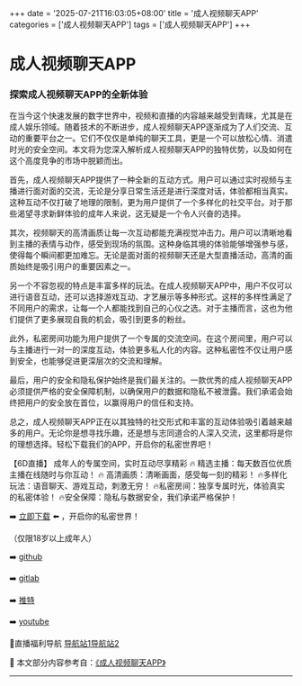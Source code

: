 +++
date = '2025-07-21T16:03:05+08:00'
title = '成人视频聊天APP'
categories = ['成人视频聊天APP']
tags = ['成人视频聊天APP']
+++

# 成人视频聊天APP

### 探索成人视频聊天APP的全新体验

在当今这个快速发展的数字世界中，视频和直播的内容越来越受到青睐，尤其是在成人娱乐领域。随着技术的不断进步，成人视频聊天APP逐渐成为了人们交流、互动的重要平台之一。它们不仅仅是单纯的聊天工具，更是一个可以放松心情、消遣时光的安全空间。本文将为您深入解析成人视频聊天APP的独特优势，以及如何在这个高度竞争的市场中脱颖而出。

首先，成人视频聊天APP提供了一种全新的互动方式。用户可以通过实时视频与主播进行面对面的交流，无论是分享日常生活还是进行深度对话，体验都相当真实。这种互动不仅打破了地理的限制，更为用户提供了一个多样化的社交平台。对于那些渴望寻求新鲜体验的成年人来说，这无疑是一个令人兴奋的选择。

其次，视频聊天的高清画质让每一次互动都能充满视觉冲击力。用户可以清晰地看到主播的表情与动作，感受到现场的氛围。这种身临其境的体验能够增强参与感，使得每个瞬间都更加难忘。无论是面对面的视频聊天还是大型直播活动，高清的画质始终是吸引用户的重要因素之一。

另一个不容忽视的特点是丰富多样的玩法。在成人视频聊天APP中，用户不仅可以进行语音互动，还可以选择游戏互动、才艺展示等多种形式。这样的多样性满足了不同用户的需求，让每一个人都能找到自己的心仪之选。对于主播而言，这也为他们提供了更多展现自我的机会，吸引到更多的粉丝。

此外，私密房间功能为用户提供了一个专属的交流空间。在这个房间里，用户可以与主播进行一对一的深度互动，体验更多私人化的内容。这种私密性不仅让用户感到安全，也能够促进更深层次的交流和理解。

最后，用户的安全和隐私保护始终是我们最关注的。一款优秀的成人视频聊天APP必须提供严格的安全保障机制，以确保用户的数据和隐私不被泄露。我们承诺会始终把用户的安全放在首位，以赢得用户的信任和支持。

总之，成人视频聊天APP正在以其独特的社交形式和丰富的互动体验吸引着越来越多的用户。无论你是想寻找乐趣，还是想与志同道合的人深入交流，这里都将是你的理想选择。轻松下载我们的APP，开启你的私密世界吧！

【6D直播】 
成年人的专属空间，实时互动尽享精彩 
🔥 精选主播：每天数百位优质主播在线随时与你互动！ 
🔥 高清画质：清晰画面，感受每一刻的精彩！ 
🔥多样化玩法：语音聊天、游戏互动，刺激无穷！ 
🔥私密房间：独享专属时光，体验真实的私密体验！ 
🔥安全保障：隐私与数据安全，我们承诺严格保护！ 

➡️ [立即下载](https://down123.s3.ap-east-1.amazonaws.com/down/down.html?channelCode=blog) ⬅️ ，开启你的私密世界！

（仅限18岁以上成年人）

➡️ [github](https://aldult-live.github.io/)

➡️ [gitlab](https://seo-09598d.gitlab.io/)

➡️ [推特](https://x.com/wegame33)

➡️ [youtube](https://www.youtube.com/@6Dlive)

🔞直播福利导航 [导航站1](https://webstack-86085a.gitlab.io/)[导航站2](https://onlygit123-2.github.io/)


📘 本文部分内容参考自：[《成人视频聊天APP》](https://github.com/liveshow123321/tvshow)

---

